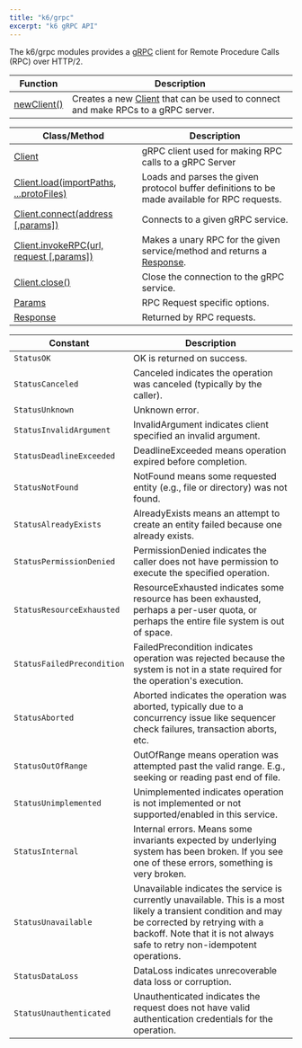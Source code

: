 ```yaml
---
title: "k6/grpc"
excerpt: "k6 gRPC API"
---
```


The k6/grpc modules provides a [gRPC](https://grpc.io/) client for Remote Procedure Calls (RPC) over HTTP/2.

| Function | Description |
|----------|-------------|
| [newClient()](/javascript-api/k6-grpc/newclient) | Creates a new [Client](/javascript-api/k6-grpc/client) that can be used to connect and make RPCs to a gRPC server. |

| Class/Method | Description |
|--------------|-------------|
| [Client](/javascript-api/k6-grpc/client) | gRPC client used for making RPC calls to a gRPC Server |
| [Client.load(importPaths, ...protoFiles)](/javascript-api/k6-grpc/client/client-load-importpaths----protofiles) | Loads and parses the given protocol buffer definitions to be made available for RPC requests. |
| [Client.connect(address [,params])](/javascript-api/k6-grpc/client/client-connect-address-params) | Connects to a given gRPC service. |
| [Client.invokeRPC(url, request [,params])](/javascript-api/k6-grpc/client/client-invokerpc-url-request-params) | Makes a unary RPC for the given service/method and returns a [Response](/javascript-api/k6-grpc/response). |
| [Client.close()]() | Close the connection to the gRPC service. |
| [Params](/javascript-api/k6-grpc/params) | RPC Request specific options. |
| [Response](/javascript-api/k6-grpc/response) | Returned by RPC requests. |

| Constant | Description |
|----------|-------------|
| `StatusOK` | OK is returned on success. |
| `StatusCanceled` | Canceled indicates the operation was canceled (typically by the caller). |
| `StatusUnknown` | Unknown error. |
| `StatusInvalidArgument` | InvalidArgument indicates client specified an invalid argument. |
| `StatusDeadlineExceeded` | DeadlineExceeded means operation expired before completion. |
| `StatusNotFound` | NotFound means some requested entity (e.g., file or directory) was not found. |
| `StatusAlreadyExists` | AlreadyExists means an attempt to create an entity failed because one already exists. |
| `StatusPermissionDenied` | PermissionDenied indicates the caller does not have permission to execute the specified operation. |
| `StatusResourceExhausted` | ResourceExhausted indicates some resource has been exhausted, perhaps a per-user quota, or perhaps the entire file system is out of space. |
| `StatusFailedPrecondition` | FailedPrecondition indicates operation was rejected because the system is not in a state required for the operation's execution. |
| `StatusAborted` | Aborted indicates the operation was aborted, typically due to a concurrency issue like sequencer check failures, transaction aborts, etc. |
| `StatusOutOfRange` | OutOfRange means operation was attempted past the valid range. E.g., seeking or reading past end of file. |
| `StatusUnimplemented` | Unimplemented indicates operation is not implemented or not supported/enabled in this service. |
| `StatusInternal` | Internal errors. Means some invariants expected by underlying system has been broken. If you see one of these errors, something is very broken. |
| `StatusUnavailable` | Unavailable indicates the service is currently unavailable. This is a most likely a transient condition and may be corrected by retrying with a backoff. Note that it is not always safe to retry non-idempotent operations. |
| `StatusDataLoss` | DataLoss indicates unrecoverable data loss or corruption. |
| `StatusUnauthenticated` | Unauthenticated indicates the request does not have valid authentication credentials for the operation. |


